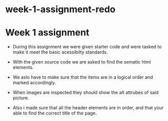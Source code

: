 # week-1-assignment-redo

# Week 1 assignment

* During this assignment we were given starter code and were tasked to make it meet the basic acessibilty standards.

* With the given source code we are asked to find the sematic html elements.

* We aslo have to make sure that the items are in a logical order and marked accordingly. 

* When images are inspected they should show the alt attrubes of said picture.

* Also i made sure that all the header elements are in order, and that your able to find the correct title of the page.
